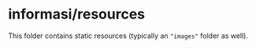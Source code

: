 # informasi/resources

This folder contains static resources (typically an `"images"` folder as well).
